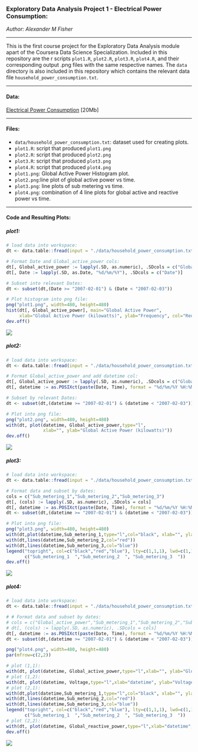 ### Exploratory Data Analysis Project 1 - Electrical Power Consumption:

*Author: Alexander M Fisher*  

 **********
 
This is the first course project for the Exploratory Data Analysis module apart of the Coursera Data Science Specialization. Included in this repository are the r scripts `plot1.R`, `plot2.R`, `plot3.R`, `plot4.R`, and their corresponding output .png files with the same respective names. The `data` directory is also included in this repository which contains the relevant data file `household_power_consumption.txt`. 

**********

#### Data:

[Electrical Power Consumption](https://d396qusza40orc.cloudfront.net/exdata%2Fdata%2Fhousehold_power_consumption.zip) [20Mb]

**********

#### Files:

- `data/household_power_consumption.txt`: dataset used for creating plots.
- `plot1.R`: script that produced `plot1.png`
- `plot2.R`: script that produced `plot2.png`
- `plot3.R`: script that produced `plot3.png`
- `plot4.R`: script that produced `plot4.png`
- `plot1.png`: Global Active Power Histogram plot.
- `plot2.png`:line plot of global active power vs time.
- `plot3.png`: line plots of sub metering vs time.
- `plot4.png`: combination of 4 line plots for global active and reactive power vs time. 

**********

#### Code and Resulting Plots:

##### plot1:

```r
# load data into workspace:
dt <- data.table::fread(input = "./data/household_power_consumption.txt", na.strings="?")

# Format Date and Global_active_power cols:
dt[, Global_active_power := lapply(.SD, as.numeric), .SDcols = c("Global_active_power")]
dt[, Date := lapply(.SD, as.Date, "%d/%m/%Y"), .SDcols = c("Date")]

# Subset into relevant Dates:
dt <- subset(dt,(Date >= "2007-02-01") & (Date < "2007-02-03"))

# Plot histogram into png file:
png("plot1.png", width=480, height=480)
hist(dt[, Global_active_power], main="Global Active Power", 
     xlab="Global Active Power (kilowatts)", ylab="Frequency", col="Red")
dev.off()
```

![](plot1.png)

##### plot2:

```r
# load data into workspace:
dt <- data.table::fread(input = "./data/household_power_consumption.txt", na.strings="?")

# Format Global_active_power and add datetime col:
dt[, Global_active_power := lapply(.SD, as.numeric), .SDcols = c("Global_active_power")]
dt[, datetime := as.POSIXct(paste(Date, Time), format = "%d/%m/%Y %H:%M:%S")]

# Subset by relevant Dates:
dt <- subset(dt,(datetime >= "2007-02-01") & (datetime < "2007-02-03"))

# Plot into png file:
png("plot2.png", width=480, height=480)
with(dt, plot(datetime, Global_active_power,type="l", 
              xlab="", ylab="Global Active Power (kilowatts)"))
dev.off()
```

![](plot2.png)

##### plot3:

```r
# load data into workspace:
dt <- data.table::fread(input = "./data/household_power_consumption.txt", na.strings="?")

# Format data and subset by dates:
cols = c("Sub_metering_1","Sub_metering_2","Sub_metering_3")
dt[, (cols) := lapply(.SD, as.numeric), .SDcols = cols]
dt[, datetime := as.POSIXct(paste(Date, Time), format = "%d/%m/%Y %H:%M:%S")]
dt <- subset(dt,(datetime >= "2007-02-01") & (datetime < "2007-02-03"))

# Plot into png file:
png("plot3.png", width=480, height=480)
with(dt,plot(datetime,Sub_metering_1,type="l",col="black", xlab="", ylab="Energy sub metering"))
with(dt,lines(datetime,Sub_metering_2,col="red"))
with(dt,lines(datetime,Sub_metering_3,col="blue"))
legend("topright", col=c("black","red","blue"), lty=c(1,1,1), lwd=c(1,1,1), 
       c("Sub_metering_1  ","Sub_metering_2  ", "Sub_metering_3  "))
dev.off()
```

![](plot3.png)


##### plot4:

```r
# load data into workspace:
dt <- data.table::fread(input = "./data/household_power_consumption.txt", na.strings="?")

# # Format data and subset by dates:
# cols = c("Global_active_power","Sub_metering_1","Sub_metering_2","Sub_metering_3","Voltage","Global_reactive_power")
# dt[, (cols) := lapply(.SD, as.numeric), .SDcols = cols]
dt[, datetime := as.POSIXct(paste(Date, Time), format = "%d/%m/%Y %H:%M:%S")]
dt <- subset(dt,(datetime >= "2007-02-01") & (datetime < "2007-02-03"))

png("plot4.png", width=480, height=480)
par(mfrow=c(2,2))

# plot (1,1):
with(dt, plot(datetime, Global_active_power,type="l",xlab="", ylab="Global Active Power"))
# plot (1,2):
with(dt, plot(datetime, Voltage,type="l",xlab="datetime", ylab="Voltage"))
# plot (2,1):
with(dt,plot(datetime,Sub_metering_1,type="l",col="black", xlab="", ylab="Energy sub metering"))
with(dt,lines(datetime,Sub_metering_2,col="red"))
with(dt,lines(datetime,Sub_metering_3,col="blue"))
legend("topright", col=c("black","red","blue"), lty=c(1,1,1), lwd=c(1,1,1), bty="n",cex=0.9, 
       c("Sub_metering_1  ","Sub_metering_2  ", "Sub_metering_3  "))
# plot (2,2):
with(dt, plot(datetime, Global_reactive_power,type="l",xlab="datetime", ylab="Global_reactive_power"))
dev.off()
```

![](plot4.png)







